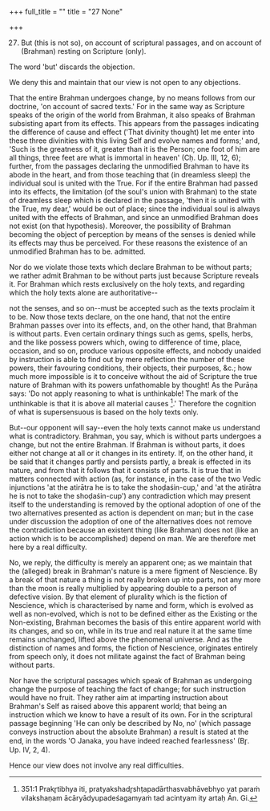 +++
full_title = ""
title = "27 None"

+++


27. But (this is not so), on account of scriptural passages, and on account of (Brahman) resting on Scripture (only).

The word 'but' discards the objection.

We deny this and maintain that our view is not open to any objections.

That the entire Brahman undergoes change, by no means follows from our doctrine, 'on account of sacred texts.' For in the same way as Scripture speaks of the origin of the world from Brahman, it also speaks of Brahman subsisting apart from its effects. This appears from the passages indicating the difference of cause and effect ('That divinity thought) let me enter into these three divinities with this living Self and evolve names and forms;' and, 'Such is the greatness of it, greater than it is the Person; one foot of him are all things, three feet are what is immortal in heaven' (Cḥ. Up. III, 12, 6); further, from the passages declaring the unmodified Brahman to have its abode in the heart, and from those teaching that (in dreamless sleep) the individual soul is united with the True. For if the entire Brahman had passed into its effects, the limitation (of the soul's union with Brahman) to the state of dreamless sleep which is declared in the passage, 'then it is united with the True, my dear,' would be out of place; since the individual soul is always united with the effects of Brahman, and since an unmodified Brahman does not exist (on that hypothesis). Moreover, the possibility of Brahman becoming the object of perception by means of the senses is denied while its effects may thus be perceived. For these reasons the existence of an unmodified Brahman has to be. admitted.

Nor do we violate those texts which declare Brahman to be without parts; we rather admit Brahman to be without parts just because Scripture reveals it. For Brahman which rests exclusively on the holy texts, and regarding which the holy texts alone are authoritative--

not the senses, and so on--must be accepted such as the texts proclaim it to be. Now those texts declare, on the one hand, that not the entire Brahman passes over into its effects, and, on the other hand, that Brahman is without parts. Even certain ordinary things such as gems, spells, herbs, and the like possess powers which, owing to difference of time, place, occasion, and so on, produce various opposite effects, and nobody unaided by instruction is able to find out by mere reflection the number of these powers, their favouring conditions, their objects, their purposes, &c.; how much more impossible is it to conceive without the aid of Scripture the true nature of Brahman with its powers unfathomable by thought! As the Purāṇa says: 'Do not apply reasoning to what is unthinkable! The mark of the unthinkable is that it is above all material causes [^fn_308].' Therefore the cognition of what is supersensuous is based on the holy texts only.

[^fn_308]: 351:1 Prakr̥tibhya iti, pratyakshadr̥shṭapadārthasvabhāvebhyo yat paraṁ vilakshaṇam ācāryādyupadeśagamyaṁ tad acintyam ity artaḥ Ān. Gi.

But--our opponent will say--even the holy texts cannot make us understand what is contradictory. Brahman, you say, which is without parts undergoes a change, but not the entire Brahman. If Brahman is without parts, it does either not change at all or it changes in its entirety. If, on the other hand, it be said that it changes partly and persists partly, a break is effected in its nature, and from that it follows that it consists of parts. It is true that in matters connected with action (as, for instance, in the case of the two Vedic injunctions 'at the atirātra he is to take the shoḍaśin-cup,' and 'at the atirātra he is not to take the shoḍaśin-cup') any contradiction which may present itself to the understanding is removed by the optional adoption of one of the two alternatives presented as action is dependent on man; but in the case under discussion the adoption of one of the alternatives does not remove the contradiction because an existent thing (like Brahman) does not (like an action which is to be accomplished) depend on man. We are therefore met here by a real difficulty.

No, we reply, the difficulty is merely an apparent one; as we maintain that the (alleged) break in Brahman's nature is a mere figment of Nescience. By a break of that nature a thing is not really broken up into parts, not any more than the moon is really multiplied by appearing double to a person of defective vision. By that element of plurality which is the fiction of Nescience, which is characterised by name and form, which is evolved as well as non-evolved, which is not to be defined either as the Existing or the Non-existing, Brahman becomes the basis of this entire apparent world with its changes, and so on, while in its true and real nature it at the same time remains unchanged, lifted above the phenomenal universe. And as the distinction of names and forms, the fiction of Nescience, originates entirely from speech only, it does not militate against the fact of Brahman being without parts.

Nor have the scriptural passages which speak of Brahman as undergoing change the purpose of teaching the fact of change; for such instruction would have no fruit. They rather aim at imparting instruction about Brahman's Self as raised above this apparent world; that being an instruction which we know to have a result of its own. For in the scriptural passage beginning 'He can only be described by No, no' (which passage conveys instruction about the absolute Brahman) a result is stated at the end, in the words 'O Janaka, you have indeed reached fearlessness' (Br̥. Up. IV, 2, 4).

Hence our view does not involve any real difficulties.

